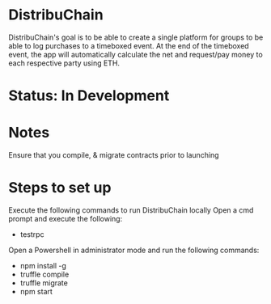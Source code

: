 # DistribuChain
DistribuChain's goal is to be able to create a single platform for groups to be able to log purchases to a timeboxed event.  At the end of the timeboxed event, the app will automatically calculate the net and request/pay money to each respective party using ETH.
# Status: In Development
# Notes
Ensure that you compile, & migrate contracts prior to launching
# Steps to set up
Execute the following commands to run DistribuChain locally
Open a cmd prompt and execute the following:
* testrpc

Open a Powershell in administrator mode and run the following commands:
* npm install -g
* truffle compile
* truffle migrate
* npm start
